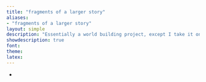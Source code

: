 ```yaml
---
title: "fragments of a larger story"
aliases:
- "fragments of a larger story"
layout: simple
description: "Essentially a world building project, except I take it one step at a time. Provides a little bit of context to xob, I guess."
showdescription: true
font: 
theme: 
latex: 
---
```


- 
